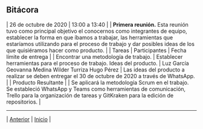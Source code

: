 ## Bitácora

| 26 de octubre de 2020 | 13:00 a 13:40 |
| **Primera reunión.**
Esta reunión tuvo como principal objetivo el conocernos como integrantes de equipo, establecer la forma en que íbamos a trabajar, las herramientas que estaríamos utilizando para el proceso de trabajo y dar posibles ideas de los que quisiéramos hacer como producto. |
| Tareas	| Participantes	| Fecha límite de entrega |
| Encontrar una metodología de trabajo. | Establecer herramientas para el proceso de trabajo. 
Ideas del producto. | Luz García 
Geovanna Medina
Wilder Turriza
Hugo Pérez	| Las ideas del producto a realizar se deben entregar el 30 de octubre de 2020 a través de WhatsApp. |
| Producto Resultante |
| Se aplicará la metodología Scrum en el trabajo. Se estableció WhatsApp y Teams como herramientas de comunicación, Trello para la organización de tareas y GitKraken para la edición de repositorios. |



























***
| [Anterior](https://github.com/Geovanna-med/Enterate/blob/main/Documentos/Competencias.md "Anterior") 
| [Inicio](https://github.com/Geovanna-med/Enterate "Inicio") |
